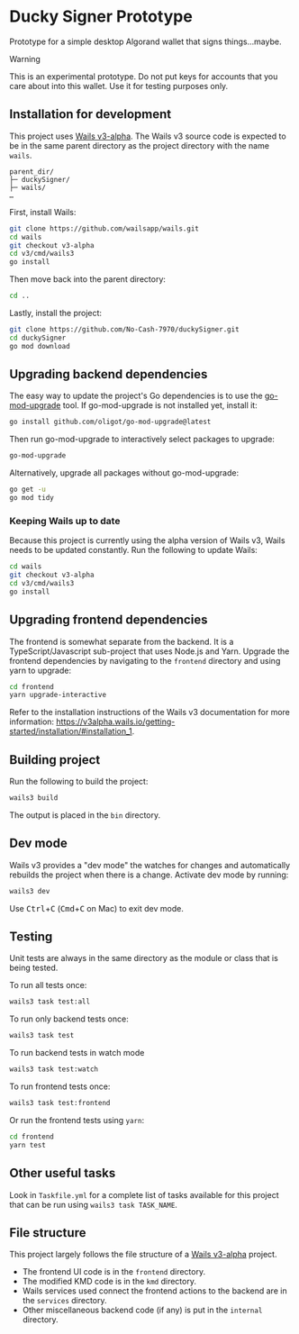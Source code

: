 # Ducky Signer Prototype

Prototype for a simple desktop Algorand wallet that signs things…maybe.

> [!WARNING]
> This is an experimental prototype. Do not put keys for accounts that you care about into this wallet. Use it for testing purposes only.

## Installation for development

This project uses [Wails v3-alpha](https://v3alpha.wails.io/). The Wails v3 source code is expected to be in the same parent directory as the project directory with the name `wails`.

```text
parent_dir/
├─ duckySigner/
├─ wails/
…
```

First, install Wails:

```bash
git clone https://github.com/wailsapp/wails.git
cd wails
git checkout v3-alpha
cd v3/cmd/wails3
go install
```

Then move back into the parent directory:

```bash
cd ..
```

Lastly, install the project:

```bash
git clone https://github.com/No-Cash-7970/duckySigner.git
cd duckySigner
go mod download
```

## Upgrading backend dependencies

The easy way to update the project's Go dependencies is to use the [go-mod-upgrade](https://github.com/oligot/go-mod-upgrade) tool. If go-mod-upgrade is not installed yet, install it:

```bash
go install github.com/oligot/go-mod-upgrade@latest
```

Then run go-mod-upgrade to interactively select packages to upgrade:

```bash
go-mod-upgrade
```

Alternatively, upgrade all packages without go-mod-upgrade:

```bash
go get -u
go mod tidy
```

### Keeping Wails up to date

Because this project is currently using the alpha version of Wails v3, Wails needs to be updated constantly. Run the following to update Wails:

```bash
cd wails
git checkout v3-alpha
cd v3/cmd/wails3
go install
```

## Upgrading frontend dependencies

The frontend is somewhat separate from the backend. It is a TypeScript/Javascript sub-project that uses Node.js and Yarn. Upgrade the frontend dependencies by navigating to the `frontend` directory and using yarn to upgrade:

```bash
cd frontend
yarn upgrade-interactive
```

Refer to the installation instructions of the Wails v3 documentation for more information: <https://v3alpha.wails.io/getting-started/installation/#installation_1>.

## Building project

Run the following to build the project:

```bash
wails3 build
```

The output is placed in the `bin` directory.

## Dev mode

Wails v3 provides a "dev mode" the watches for changes and automatically rebuilds the project when there is a change. Activate dev mode by running:

```bash
wails3 dev
```

Use <kbd>Ctrl</kbd>+<kbd>C</kbd> (<kbd>Cmd</kbd>+<kbd>C</kbd> on Mac) to exit dev mode.

## Testing

Unit tests are always in the same directory as the module or class that is being tested.

To run all tests once:

```bash
wails3 task test:all
```

To run only backend tests once:

```bash
wails3 task test
```

To run backend tests in watch mode

```bash
wails3 task test:watch
```

To run frontend tests once:

```bash
wails3 task test:frontend
```

Or run the frontend tests using `yarn`:

```bash
cd frontend
yarn test
```

## Other useful tasks

Look in `Taskfile.yml` for a complete list of tasks available for this project that can be run using `wails3 task TASK_NAME`.

## File structure

This project largely follows the file structure of a [Wails v3-alpha](https://v3alpha.wails.io/) project.

- The frontend UI code is in the `frontend` directory.
- The modified KMD code is in the `kmd` directory.
- Wails services used connect the frontend actions to the backend are in the `services` directory.
- Other miscellaneous backend code (if any) is put in the `internal` directory.
